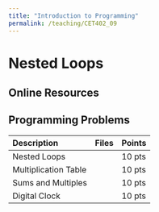 ```yaml
---
title: "Introduction to Programming"
permalink: /teaching/CET402_09
---
```


# Nested Loops

## Online Resources

## Programming Problems

| Description   | Files | Points |
| :------------ | :----- | :----- |
| Nested Loops |        | 10 pts |
| Multiplication Table |        | 10 pts |
| Sums and Multiples |        | 10 pts |
| Digital Clock |        | 10 pts |
